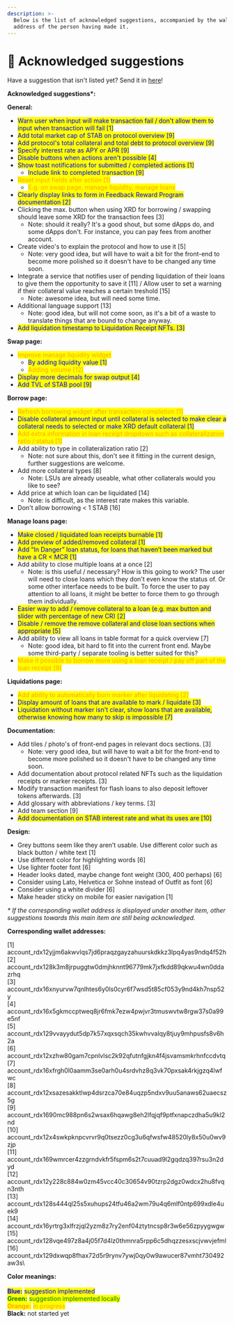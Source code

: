 ```yaml
---
description: >-
  Below is the list of acknowledged suggestions, accompanied by the wallet
  address of the person having made it.
---
```


# 🤝 Acknowledged suggestions

Have a suggestion that isn't listed yet? Send it in [here](https://docs.google.com/forms/d/e/1FAIpQLSclpVFo6XX\_MQsLKIul7UzARzdwcfiUeonHDB8X6jU4iqVTiw/viewform)!

**Acknowledged suggestions\*:**

**General:**

* <mark style="color:blue;">Warn user when input will make transaction fail / don't allow them to input when transaction will fail \[1]</mark>
* <mark style="color:blue;">Add total market cap of STAB on protocol overview \[9]</mark>
* <mark style="color:blue;">Add protocol's total collateral and total debt to protocol overview \[9]</mark>
* <mark style="color:blue;">Specify interest rate as APY or APR \[9]</mark>
* <mark style="color:blue;">Disable buttons when actions aren't possible \[4]</mark>
* <mark style="color:blue;">Show toast notifications for submitted / completed actions \[1]</mark>
  * <mark style="color:blue;">Include link to completed transaction \[9]</mark>
* <mark style="color:orange;">Reset input fields after action \[1]</mark>
  * <mark style="color:orange;">E.g. on swap page, manage liquidity, manage loans</mark>
* <mark style="color:blue;">Clearly display links to form in Feedback Reward Program documentation \[2]</mark>
* Clicking the max. button when using XRD for borrowing / swapping should leave some XRD for the transaction fees \[3]
  * Note: should it really? It's a good shout, but some dApps do, and some dApps don't. For instance, you can pay fees from another account.
* Create video's to explain the protocol and how to use it \[5]
  * Note: very good idea, but will have to wait a bit for the front-end to become more polished so it doesn't have to be changed any time soon.
* Integrate a service that notifies user of pending liquidation of their loans to give them the opportunity to save it \[11] / Allow user to set a warning if their collateral value reaches a certain treshold \[15]
  * Note: awesome idea, but will need some time.
* Additional language support \[13]
  * Note: good idea, but will not come soon, as it's a bit of a waste to translate things that are bound to change anyway.
* <mark style="color:blue;">Add liquidation timestamp to Liquidation Receipt NFTs. \[3]</mark>

**Swap page:**

* <mark style="color:orange;">Improve manage liquidity widget</mark>
  * <mark style="color:blue;">By adding liquidity value \[1]</mark>
  * <mark style="color:orange;">Adding volume \[12]</mark>
* <mark style="color:blue;">Display more decimals for swap output \[4]</mark>
* <mark style="color:blue;">Add TVL of STAB pool \[9]</mark>

**Borrow page:**

* <mark style="color:orange;">Refresh borrowing widget after transaction completion \[1]</mark>
* <mark style="color:blue;">Disable collateral amount input until collateral is selected to make clear a collateral needs to selected or make XRD default collateral \[1]</mark>
* <mark style="color:orange;">Add extra information in loan receipt dropdown such as collateralization ratio / status \[1]</mark>
* Add ability to type in collateralization ratio \[2]
  * Note: not sure about this, don't see it fitting in the current design, further suggestions are welcome.
* Add more collateral types \[8]
  * Note: LSUs are already useable, what other collaterals would you like to see?
* Add price at which loan can be liquidated \[14]
  * Note: is difficult, as the interest rate makes this variable.
* Don't allow borrowing < 1 STAB \[16]

**Manage loans page:**

* <mark style="color:blue;">Make closed / liquidated loan receipts burnable \[1]</mark>
* <mark style="color:blue;">Add preview of added/removed collateral \[1]</mark>
* <mark style="color:blue;">Add “In Danger” loan status, for loans that haven’t been marked but have a CR < MCR \[1]</mark>
* Add ability to close multiple loans at a once \[2]
  * Note: is this useful / necessary? How is this going to work? The user will need to close loans which they don't even know the status of. Or some other interface needs to be built. To force the user to pay attention to all loans, it might be better to force them to go through them individually.
* <mark style="color:blue;">Easier way to add / remove collateral to a loan (e.g. max button and slider with percentage of new CR) \[2]</mark>
* <mark style="color:blue;">Disable / remove the remove collateral and close loan sections when appropriate \[5]</mark>
* Add ability to view all loans in table format for a quick overview \[7]
  * Note: good idea, bit hard to fit into the current front end. Maybe some third-party / separate tooling is better suited for this?
* <mark style="color:orange;">Make it possible to borrow more using a loan receipt / pay off part of the loan receipt \[9]</mark>

**Liquidations page:**

* <mark style="color:orange;">Add ability to automatically burn marker after liquidating \[2]</mark>
* <mark style="color:blue;">Display amount of loans that are available to mark / liquidate \[3]</mark>
* <mark style="color:blue;">Liquidation without marker isn't clear, show loans that are available, otherwise knowing how many to skip is impossible \[7]</mark>

**Documentation:**

* Add tiles / photo's of front-end pages in relevant docs sections. \[3]
  * Note: very good idea, but will have to wait a bit for the front-end to become more polished so it doesn't have to be changed any time soon.
* Add documentation about protocol related NFTs such as the liquidation receipts or marker receipts. \[3]
* Modify transaction manifest for flash loans to also deposit leftover tokens afterwards. \[3]
* Add glossary with abbreviations / key terms. \[3]
* Add team section \[9]
* <mark style="color:blue;">Add documentation on STAB interest rate and what its uses are \[10]</mark>

**Design:**

* Grey buttons seem like they aren’t usable. Use different color such as black button / white text \[1]
* Use different color for highlighting words \[6]
* Use lighter footer font \[6]
* Header looks dated, maybe change font weight (300, 400 perhaps) \[6]
* Consider using Lato, Helvetica or Sohne instead of Outfit as font \[6]
* Consider using a white divider \[6]
* Make header sticky on mobile for easier navigation \[1]



_\* If the corresponding wallet address is displayed under another item, other suggestions towards this main item are still being acknowledged._



**Corresponding wallet addresses:**

\[1]  account\_rdx12yjjm6akwvlqs7jd6praqzgayzahuurskdkkz3lpq4yas9ndq4f52h\
\[2] account\_rdx128k3m8jrpuggtw0dmjhknnt96779mk7jxfkdd89qkwu4wn0ddazrhq\
\[3] account\_rdx16xnyurvw7qnlhtes6y0ls0cyr6f7wsd5t85cf053y9nd4kh7nsp52y\
\[4] account\_rdx16x5gkmccptweq8jr6fmk7ezw4pwjvr3tmuswvtw8rgw37s0a99e5nf\
\[5] account\_rdx129vvayydut5dp7k57xqxsqch35kwhvvalqy8tjuy9mhpusfs8v6h2a\
\[6] account\_rdx12xzhw80gam7cpnlvlsc2k92qfutnfgjkn4f4jsvamsmkrhnfccdvtq\
\[7] account\_rdx16xfrgh0l0aamm3se0arh0u4srdvhz8q3vk70pxsak4rkjgzq4lwfwc\
\[8] account\_rdx12xsazesakktlwp4dsrzca70e84uqzp5ndxv9uu5anaws62uaecsz5g\
\[9] account\_rdx1690mc988pn6s2wsax6hqawg8eh2lfqjqf9ptfxnapczdha5u9kl2nd\
\[10] account\_rdx12x4swkpknpcvrvr9q0tsezz0cg3u6qfwsfw48520ly8x50u0wv9zjp\
\[11] account\_rdx169wmrcer4zzgrndvkfr5fspm6s2t7cuuad9l2gqdzq397rsu3n2dyd\
\[12] account\_rdx12y228c884w0zm45vcc40c30654v90tzrp2dgz0wdcx2hu8fvqn3nth\
\[13] account\_rdx128s444ql25s5xuhups24tfu46a2wm79u4q6mlf0ntp699xdle4uek9\
\[14] account\_rdx16yrtrg3xlfrzjql2yzm8z7ry2enf04ztytncsp8r3w6e56zpyygwgw\
\[15] account\_rdx128vqe497z8a4j05f7d4lz0thmnra5rpp6c5dhqzzesxscjvwvjefml\
\[16] account\_rdx129dxwqp8fhax72d5r9rynv7ywj0qy0w9awucer87vmht730492aw3s\




**Color meanings:**\
\
<mark style="color:blue;">**Blue:**</mark> <mark style="color:blue;"></mark><mark style="color:blue;">suggestion implemented</mark>\
<mark style="color:green;">**Green:**</mark> <mark style="color:green;"></mark><mark style="color:green;">suggestion implemented locally</mark>\
<mark style="color:orange;">**Orange:**</mark> <mark style="color:orange;"></mark><mark style="color:orange;">in progress</mark>\
**Black:** not started yet
